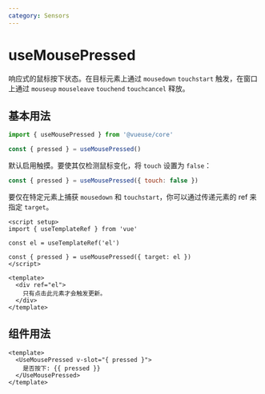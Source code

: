 ```yaml
---
category: Sensors
---
```


# useMousePressed

响应式的鼠标按下状态。在目标元素上通过 `mousedown` `touchstart` 触发，在窗口上通过 `mouseup` `mouseleave` `touchend` `touchcancel` 释放。

## 基本用法

```js
import { useMousePressed } from '@vueuse/core'

const { pressed } = useMousePressed()
```

默认启用触摸。要使其仅检测鼠标变化，将 `touch` 设置为 `false`：

```js
const { pressed } = useMousePressed({ touch: false })
```

要仅在特定元素上捕获 `mousedown` 和 `touchstart`，你可以通过传递元素的 ref 来指定 `target`。

```vue
<script setup>
import { useTemplateRef } from 'vue'

const el = useTemplateRef('el')

const { pressed } = useMousePressed({ target: el })
</script>

<template>
  <div ref="el">
    只有点击此元素才会触发更新。
  </div>
</template>
```

## 组件用法

```vue
<template>
  <UseMousePressed v-slot="{ pressed }">
    是否按下: {{ pressed }}
  </UseMousePressed>
</template>
```
